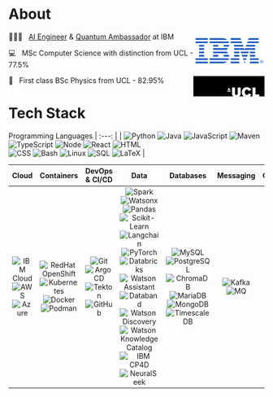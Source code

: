 # About
[<img width="140" align="right" alt="IBM logo" src="ibm.png" />](https://www.ibm.com)

🧑🏼‍💻 &nbsp; [AI Engineer](https://www.youtube.com/watch?v=WZMJHh4yz6g) \& [Quantum Ambassador](https://www.youtube.com/watch?v=AQjKUN8PORM) at IBM

💻 &nbsp; MSc Computer Science with distinction from UCL - 77.5%

🔭 &nbsp; First class BSc Physics from UCL - 82.95%
[<img width="140" align="right" alt="UCL logo" src="ucl.jpeg" />](https://www.ucl.ac.uk/)


# Tech Stack

Programming Languages
| :---: |
| ![Python](https://img.shields.io/badge/-Python-333333?style=flat&logo=python) ![Java](https://img.shields.io/badge/-Java-333333?style=flat&logo=java) ![JavaScript](https://img.shields.io/badge/-JavaScript-333333?style=flat&logo=javascript) ![Maven](https://img.shields.io/badge/-Maven-333333?style=flat&logo=apachemaven) </br> ![TypeScript](https://img.shields.io/badge/-TypeScript-333333?style=flat&logo=typescript)  ![Node](https://img.shields.io/badge/-Node.js-333333?style=flat&logo=node.js) ![React](https://img.shields.io/badge/-React.js-333333?style=flat&logo=react) ![HTML](https://img.shields.io/badge/-HTML5-333333?style=flat&logo=HTML5) </br> ![CSS](https://img.shields.io/badge/-CSS-333333?style=flat&logo=CSS3) ![Bash](https://img.shields.io/badge/-Bash-333333?style=flat&logo=gnubash) ![Linux](https://img.shields.io/badge/-Linux-333333?style=flat&logo=linux) ![SQL](https://img.shields.io/badge/-SQL-333333?style=flat&logo=microsoft-sql-server) ![LaTeX](https://img.shields.io/badge/-LaTeX-333333?style=flat&logo=latex) |

Cloud | Containers | DevOps \& CI/CD | Data | Databases | Messaging | Quantum |
| :---: | :---: | :---: | :---: | :---: | :---: | :---: |
|![IBM Cloud](https://img.shields.io/badge/-IBM_Cloud-333333?style=flat&logo=ibmcloud) ![AWS](https://img.shields.io/badge/-AWS-333333?style=flat&logo=amazonaws)</br> ![Azure](https://img.shields.io/badge/-Azure-333333?style=flat&logo=microsoftazure)      |      ![RedHat OpenShift](https://img.shields.io/badge/-RedHat_OpenShift-333333?style=flat&logo=redhat) ![Kubernetes](https://img.shields.io/badge/-Kubernetes-333333?style=flat&logo=Kubernetes) </br> ![Docker](https://img.shields.io/badge/-Docker-333333?style=flat&logo=docker) ![Podman](https://img.shields.io/badge/-Podman-333333?style=flat&logo=podman)        |    ![Git](https://img.shields.io/badge/-Git-333333?style=flat&logo=git) ![Argo CD](https://img.shields.io/badge/-Argo_CD-333333?style=flat&logo=argo) ![Tekton](https://img.shields.io/badge/-Tekton-333333?style=flat&logo=tekton) ![GitHub](https://img.shields.io/badge/-GitHub-333333?style=flat&logo=github)        |          ![Spark](https://img.shields.io/badge/-Spark-333333?style=flat&logo=apachespark) ![Watsonx](https://img.shields.io/badge/-Watsonx-333333?style=flat&logo=ibmwatson) ![Pandas](https://img.shields.io/badge/-Pandas-333333?style=flat&logo=pandas) ![Scikit-Learn](https://img.shields.io/badge/-ScikitLearn-333333?style=flat&logo=Scikit-Learn) ![Langchain](https://img.shields.io/badge/-Langchain-333333?style=flat&logo=lang-chain) ![PyTorch](https://img.shields.io/badge/-PyTorch-333333?style=flat&logo=pytorch) ![Databricks](https://img.shields.io/badge/-Databricks-333333?style=flat&logo=databricks)   ![Watson Assistant](https://img.shields.io/badge/-Watson_Assistant-333333?style=flat&logo=ibmwatson)  ![Databand](https://img.shields.io/badge/-Databand-333333?style=flat&logo=ibm) ![Watson Discovery](https://img.shields.io/badge/-Watson_Discovery-333333?style=flat&logo=ibmwatson) ![Watson Knowledge Catalog](https://img.shields.io/badge/-Watson_Knowledge_Catalog-333333?style=flat&logo=ibmwatson) <br> ![IBM CP4D](https://img.shields.io/badge/-IBM_CP4D-333333?style=flat&logo=ibm) ![NeuralSeek](https://img.shields.io/badge/-NeuralSeek-333333?style=flat&logo=ibm)      |      ![MySQL](https://img.shields.io/badge/-MySQL-333333?style=flat&logo=mysql) ![PostgreSQL](https://img.shields.io/badge/-PostgreSQL-333333?style=flat&logo=postgresql) ![ChromaDB](https://img.shields.io/badge/-ChromaDB-333333?style=flat&logo=chroma-db) <br> ![MariaDB](https://img.shields.io/badge/-MariaDB-333333?style=flat&logo=mariadb) ![MongoDB](https://img.shields.io/badge/-MongoDB-333333?style=flat&logo=mongodb)  ![TimescaleDB](https://img.shields.io/badge/-TimescaleDB-333333?style=flat&logo=timescaledb)  |          ![Kafka](https://img.shields.io/badge/-Kafka-333333?style=flat&logo=apachekafka) ![MQ](https://img.shields.io/badge/-MQ-333333?style=flat&logo=rabbitmq)               |              ![Qiskit](https://img.shields.io/badge/-Qiskit-333333?style=flat&logo=Qiskit)             | 
